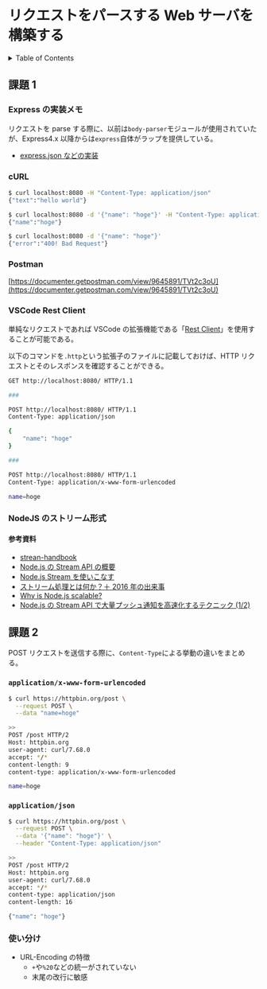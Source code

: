 # リクエストをパースする Web サーバを構築する

<!-- START doctoc generated TOC please keep comment here to allow auto update -->
<!-- DON'T EDIT THIS SECTION, INSTEAD RE-RUN doctoc TO UPDATE -->
<details>
<summary>Table of Contents</summary>

- [課題 1](#%E8%AA%B2%E9%A1%8C-1)
  - [Express の実装メモ](#express-%E3%81%AE%E5%AE%9F%E8%A3%85%E3%83%A1%E3%83%A2)
  - [cURL](#curl)
  - [Postman](#postman)
  - [VSCode Rest Client](#vscode-rest-client)
  - [NodeJS のストリーム形式](#nodejs-%E3%81%AE%E3%82%B9%E3%83%88%E3%83%AA%E3%83%BC%E3%83%A0%E5%BD%A2%E5%BC%8F)
    - [参考資料](#%E5%8F%82%E8%80%83%E8%B3%87%E6%96%99)
- [課題 2](#%E8%AA%B2%E9%A1%8C-2)
  - [`application/x-www-form-urlencoded`](#applicationx-www-form-urlencoded)
  - [`application/json`](#applicationjson)
  - [使い分け](#%E4%BD%BF%E3%81%84%E5%88%86%E3%81%91)

</details>
<!-- END doctoc generated TOC please keep comment here to allow auto update -->

## 課題 1

### Express の実装メモ

リクエストを parse する際に、以前は`body-parser`モジュールが使用されていたが、Express4.x 以降からは`express`自体がラップを提供している。

- [express.json などの実装](https://github.com/expressjs/express/blob/508936853a6e311099c9985d4c11a4b1b8f6af07/lib/express.js#L78)

### cURL

```bash
$ curl localhost:8080 -H "Content-Type: application/json"
{"text":"hello world"}

$ curl localhost:8080 -d '{"name": "hoge"}' -H "Content-Type: application/json"
{"name":"hoge"}

$ curl localhost:8080 -d '{"name": "hoge"}'
{"error":"400! Bad Request"}
```

### Postman

[https://documenter.getpostman.com/view/9645891/TVt2c3oU](https://documenter.getpostman.com/view/9645891/TVt2c3oU)

### VSCode Rest Client

単純なリクエストであれば VSCode の拡張機能である「[Rest Client](https://marketplace.visualstudio.com/items?itemName=humao.rest-client)」を使用することが可能である。

以下のコマンドを`.http`という拡張子のファイルに記載しておけば、HTTP リクエストとそのレスポンスを確認することができる。

```bash
GET http://localhost:8080/ HTTP/1.1

###

POST http://localhost:8080/ HTTP/1.1
Content-Type: application/json

{
    "name": "hoge"
}

###

POST http://localhost:8080/ HTTP/1.1
Content-Type: application/x-www-form-urlencoded

name=hoge
```

### NodeJS のストリーム形式

#### 参考資料

- [strean-handbook](https://github.com/meso/stream-handbook)
- [Node.js の Stream API の概要](https://qiita.com/takaaki7/items/fbc33dff1e17fe6a3d38)
- [Node.js Stream を使いこなす](https://qiita.com/masakura/items/5683e8e3e655bfda6756)
- [ストリーム処理とは何か？＋ 2016 年の出来事](https://qiita.com/kimutansk/items/60e48ec15e954fa95e1c)
- [Why is Node.js scalable?](https://stackoverflow.com/questions/16949483/why-is-node-js-scalable)
- [Node.js の Stream API で大量プッシュ通知を高速化するテクニック (1/2)](https://www.atmarkit.co.jp/ait/articles/1502/12/news026.html)

## 課題 2

POST リクエストを送信する際に、`Content-Type`による挙動の違いをまとめる。

### `application/x-www-form-urlencoded`

```bash
$ curl https://httpbin.org/post \
  --request POST \
  --data "name=hoge"

>>
POST /post HTTP/2
Host: httpbin.org
user-agent: curl/7.68.0
accept: */*
content-length: 9
content-type: application/x-www-form-urlencoded

name=hoge
```

### `application/json`

```bash
$ curl https://httpbin.org/post \
  --request POST \
  --data '{"name": "hoge"}' \
  --header "Content-Type: application/json"

>>
POST /post HTTP/2
Host: httpbin.org
user-agent: curl/7.68.0
accept: */*
content-type: application/json
content-length: 16

{"name": "hoge"}
```

### 使い分け

- URL-Encoding の特徴
  - `+`や`%20`などの統一がされていない
  - 末尾の改行に敏感
